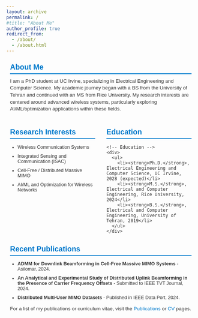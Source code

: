 ```yaml
---
layout: archive
permalink: /
#title: "About Me"
author_profile: true
redirect_from: 
  - /about/
  - /about.html
---
```


<style>
.about-page {
  max-width: 800px;
  margin: 0 auto;
  padding: 10px;
  font-family: Arial, sans-serif;
  color: #333;
}

.about-page section {
  margin-bottom: 40px;
  margin-top: 0;
}

.about-page h2 {
  font-size: 1.4em;
  color: #007acc;
  border-bottom: 2px solid #007acc;
  padding-bottom: 5px;
  margin-top: 0;
  margin-bottom: 10px;
}

.about-page p {
  line-height: 1.4;
  font-size: 0.95em;
  margin-top: 5px;
}

.about-page ul {
  list-style-type: disc;
  padding-left: 20px;
}

.about-page ul li {
  font-size: 0.9em;
  margin-bottom: 10px;
}

.about-page a {
  color: #007acc;
  text-decoration: none;
}

.about-page a:hover {
  text-decoration: underline;
}

/* Two-column layout for titles */
.horizontal-titles {
  display: grid;
  grid-template-columns: 1fr 1fr; /* Two equal columns for titles */
  gap: 30px;
  align-items: center; /* Align titles vertically */
}

.horizontal-titles h2 {
  text-align: left; /* Center-align the titles horizontally */
  border-bottom: 2px solid #007acc; /* Remove the underline from these titles */
  margin-bottom: 1px; /* Reduce the gap below these titles */
}

/* Two-column grid for content */
.two-column-grid {
  display: grid;
  grid-template-columns: 1fr 1fr; /* Two equal columns for content */
  gap: 30px;
  margin-bottom: 15px;
}
</style>

<div class="about-page">

  <!-- About Me Section -->
  <section class="about-me">
    <h2>About Me</h2>
    <p>
        I am a PhD student at UC Irvine, specializing in Electrical Engineering and Computer Science. My academic journey began with a BS from the University of Tehran and continued with an MS from Rice University.
        My research interests are centered around advanced wireless systems, particularly exploring AI/ML/optimization applications within these fields.
    </p>
  </section>

  <!-- Horizontal Titles Section -->
  <div class="horizontal-titles">
    <h2>Research Interests</h2>
    <h2>Education</h2>
  </div>

  <!-- Research Interests and Education Content -->
  <div class="two-column-grid">
    <!-- Research Interests -->
    <div>
      <ul>
        <li>Wireless Communication Systems</li>
        <li>Integrated Sensing and Communication (ISAC)</li>
        <li>Cell‑Free / Distributed Massive MIMO</li>
        <li>AI/ML and Optimization for Wireless Networks</li>
      </ul>
    </div>

    <!-- Education -->
    <div>
      <ul>
        <li><strong>Ph.D.</strong>, Electrical Engineering and Computer Science, UC Irvine, 2028 (expected)</li>
        <li><strong>M.S.</strong>, Electrical and Computer Engineering, Rice University, 2024</li>
        <li><strong>B.S.</strong>, Electrical and Computer Engineering, University of Tehran, 2019</li>
      </ul>
    </div>
  </div>

  <!-- Recent Publications Section -->
  <section class="recent-publications">
    <h2>Recent Publications</h2>
    <ul>
      <li><strong>ADMM for Downlink Beamforming in Cell‑Free Massive MIMO Systems</strong> - Asilomar, 2024.</li>
      <li><strong>An Analytical and Experimental Study of Distributed Uplink Beamforming in the Presence of Carrier Frequency Offsets</strong> - Submitted to IEEE TVT Journal, 2024.</li>
      <li><strong>Distributed Multi‑User MIMO Datasets</strong> - Published in IEEE Data Port, 2024.</li>
    </ul>
    <p>
      For a list of my publications or curriculum vitae, visit the <a href="/publications/">Publications</a> or <a href="/cv/">CV</a> pages.
    </p>
  </section>

</div>